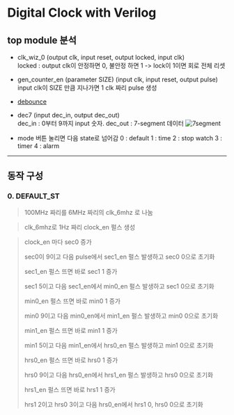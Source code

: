 # Digital Clock with Verilog

## top module 분석

- clk_wiz_0 (output clk, input reset, output locked, input clk)<br>
  locked : output clk이 안정하면 0, 불안정 하면 1 -> lock이 1이면 회로 전체 리셋

- gen_counter_en (parameter SIZE) (input clk, input reset, output pulse)<br>
  input clk이 SIZE 만큼 지나가면 1 clk 짜리 pulse 생성

- [debounce](https://github.com/SungChul-CHA/Uart_Verilog#debouncer)

- dec7 (input dec_in, output dec_out)<br>
  dec_in : 0부터 9까지 input 숫자. dec_out : 7-segment 데이터
  ![7segment](https://media.parallax.com/wp-content/uploads/2020/07/13155129/350-00027a-600x600.png.webp)

- mode 버튼 눌리면 다음 state로 넘어감
  0 : default
  1 : time
  2 : stop watch
  3 : timer
  4 : alarm

---

## 동작 구성

### 0. DEFAULT_ST

> 100MHz 짜리를 6MHz 짜리의 clk_6mhz 로 나눔

> clk_6mhz로 1Hz 짜리 clock_en 펄스 생성

> clock_en 마다 sec0 증가
>
> sec0이 9이고 다음 pulse에서
> sec1_en 펄스 발생하고 sec0 0으로 초기화
>
> sec1_en 펄스 뜨면 바로 sec1 1 증가
>
> sec1 5이고 다음 sec1_en에서
> min0_en 펄스 발생하고 sec1 0으로 초기화
>
> min0_en 펄스 뜨면 바로 min0 1 증가
>
> min0 9이고 다음 min0_en에서
> min1_en 펄스 발생하고 min0 0으로 초기화
>
> min1_en 펄스 뜨면 바로 min1 1 증가
>
> min1 5이고 다음 min1_en에서
> hrs0_en 펄스 발생하고 min1 0으로 초기화
>
> hrs0_en 펄스 뜨면 바로 hrs0 1 증가
>
> hrs0 9이고 다음 hrs0_en에서
> hrs1_en 펄스 발생하고 hrs0 0으로 초기화
>
> hrs1_en 펄스 뜨면 바로 hrs1 1 증가
>
> hrs1 2이고 hrs0 3이고 다음 hrs0_en에서
> hrs1 0, hrs0 0으로 초기화
